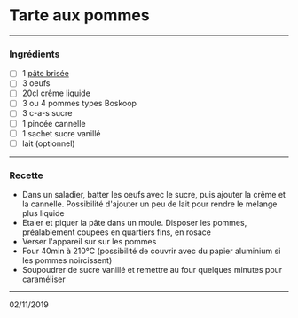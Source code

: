 # Tarte aux pommes

---

### Ingrédients

- [ ] 1 [pâte brisée](./pate_brisee.md)
- [ ] 3 oeufs
- [ ] 20cl crême liquide
- [ ] 3 ou 4 pommes types Boskoop
- [ ] 3 c-a-s sucre
- [ ] 1 pincée cannelle
- [ ] 1 sachet sucre vanillé
- [ ] lait (optionnel)

---

### Recette

- Dans un saladier, batter les oeufs avec le sucre, puis ajouter la crême et la cannelle. Possibilité d'ajouter un peu de lait pour rendre le mélange plus liquide
- Etaler et piquer la pâte dans un moule. Disposer les pommes, préalablement coupées en quartiers fins, en rosace
- Verser l'appareil sur sur les pommes
- Four 40min à 210°C (possibilité de couvrir avec du papier aluminium si les pommes noircissent)
- Soupoudrer de sucre vanillé et remettre au four quelques minutes pour caraméliser

---

02/11/2019
